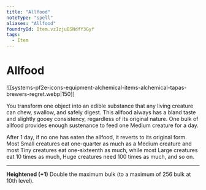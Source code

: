 ```yaml
---
title: "Allfood"
noteType: "spell"
aliases: "Allfood"
foundryId: Item.vzIzjuBSNdfY3Gyf
tags:
  - Item
---
```


# Allfood
![[systems-pf2e-icons-equipment-alchemical-items-alchemical-tapas-brewers-regret.webp|150]]

You transform one object into an edible substance that any living creature can chew, swallow, and safely digest. This allfood always has a bland taste and slightly gooey consistency, regardless of its original nature. One bulk of allfood provides enough sustenance to feed one Medium creature for a day.

After 1 day, if no one has eaten the allfood, it reverts to its original form. Most Small creatures eat one-quarter as much as a Medium creature and most Tiny creatures eat one-sixteenth as much, while most Large creatures eat 10 times as much, Huge creatures need 100 times as much, and so on.

* * *

**Heightened (+1)** Double the maximum bulk (to a maximum of 256 bulk at 10th level).
